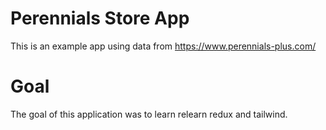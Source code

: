 # Perennials Store App

This is an example app using data from https://www.perennials-plus.com/

# Goal

The goal of this application was to learn relearn redux and tailwind.
